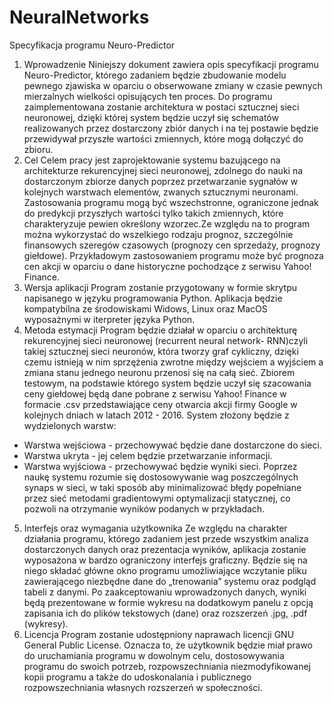 # NeuralNetworks
Specyfikacja programu Neuro-Predictor

1. Wprowadzenie
Niniejszy dokument zawiera opis specyfikacji programu Neuro-Predictor, którego zadaniem będzie zbudowanie modelu pewnego zjawiska w oparciu o obserwowane zmiany w czasie pewnych mierzalnych wielkości opisujących ten proces. Do programu zaimplementowana zostanie architektura w postaci sztucznej sieci neuronowej, dzięki której system będzie uczył się schematów realizowanych przez dostarczony zbiór danych i na tej postawie będzie przewidywał przyszłe wartości zmiennych, które mogą dołączyć do zbioru.
2. Cel 
Celem pracy jest zaprojektowanie systemu bazującego na architekturze rekurencyjnej sieci neuronowej, zdolnego do nauki na dostarczonym zbiorze danych poprzez przetwarzanie sygnałów w kolejnych warstwach elementów, zwanych sztucznymi neuronami. Zastosowania programu mogą być wszechstronne, ograniczone jednak do predykcji przyszłych wartości tylko takich zmiennych, które charakteryzuje pewien określony wzorzec.Ze względu na to program można wykorzystać do wszelkiego rodzaju prognoz, szczególnie finansowych szeregów czasowych (prognozy cen sprzedaży, prognozy giełdowe). Przykładowym zastosowaniem programu może być prognoza cen akcji w oparciu o dane historyczne pochodzące z serwisu Yahoo! Finance.
3. Wersja aplikacji 
Program zostanie przygotowany w formie skrytpu napisanego w języku programowania Python. Aplikacja będzie kompatybilna ze środowiskami Widows, Linux oraz MacOS wyposażnymi w iterpreter języka Python.
4. Metoda estymacji
Program będzie działał w oparciu o architekturę rekurencyjnej sieci neuronowej (recurrent neural network- RNN)czyli takiej sztucznej sieci neuronów, która tworzy graf cykliczny, dzięki czemu istnieją w nim sprzężenia zwrotne między wejściem a wyjściem a zmiana stanu jednego neuronu przenosi się na całą sieć.
Zbiorem testowym, na podstawie którego system będzie uczył się szacowania ceny giełdowej będą dane pobrane z serwisu Yahoo! Finance w formacie .csv przedstawiające ceny otwarcia akcji firmy Google w kolejnych dniach w latach 2012 - 2016.
System złożony będzie z wydzielonych warstw:
-	Warstwa wejściowa - przechowywać będzie dane dostarczone do sieci.
-	Warstwa ukryta - jej celem będzie przetwarzanie informacji.
-	Warstwa wyjściowa - przechowywać będzie wyniki sieci.
Poprzez naukę systemu rozumie się dostosowywanie wag poszczególnych synaps w sieci, w taki sposób aby minimalizować błędy popełniane przez sieć metodami gradientowymi optymalizacji statycznej, co pozwoli na otrzymanie wyników podanych w przykładach. 
5. Interfejs oraz wymagania użytkownika 
Ze względu na charakter działania programu, którego zadaniem jest przede wszystkim analiza dostarczonych danych oraz prezentacja wyników, aplikacja zostanie wyposażona w bardzo ograniczony interfejs graficzny. Będzie się na niego składać główne okno programu umożliwiające wczytanie pliku zawierającego niezbędne dane do „trenowania” systemu oraz podgląd tabeli z danymi. Po zaakceptowaniu wprowadzonych danych, wyniki będą prezentowane w formie wykresu na dodatkowym panelu z opcją zapisania ich do plików tekstowych (dane) oraz rozszerzeń .jpg, .pdf (wykresy).
6. Licencja 
Program zostanie udostępniony naprawach licencji GNU General Public License. Oznacza to, że użytkownik będzie miał prawo do uruchamiania programu w dowolnym celu, dostosowywania programu do swoich potrzeb, rozpowszechniania niezmodyfikowanej kopii programu a także do udoskonalania i publicznego rozpowszechniania własnych rozszerzeń w społeczności.
